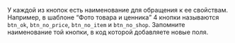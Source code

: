 
У каждой из кнопок есть наименование для обращения к ее свойствам. Например, в шаблоне <q>Фото товара и ценника</q> 4 кнопки называются `btn_ok`, `btn_no_price`, `btn_no_item` и `btn_no_shop`. Запомните наименование той кнопки, в код которой добавляете новые поля.
